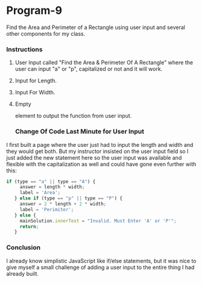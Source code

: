 # Program-9

Find the Area and Perimeter of a Rectangle using user input and several other components for my class. 

### Instructions

1. User Input called "Find the Area & Perimeter Of A Rectangle" where the user can input "a" or "p", capitalized or not and it will work. 

2. Input for Length.

3. Input For Width.

4. Empty <p> element to output the function from user input. 

   ### Change Of Code Last Minute for User Input

I first built a page where the user just had to input the length and width and they would get both. But my instructor insisted on the user input field so I just added the new statement here so the user input was available and flexible with the capitalization as well and could have gone even further with this: 

```javascript
if (type == "a" || type == "A") {
     answer = length * width;
     label = 'Area';
   } else if (type == "p" || type == "P") {
     answer = 2 * length + 2 * width;
     label = 'Perimiter';
   } else {
     mainSolution.innerText = "Invalid. Must Enter 'A' or 'P'";
     return;
   }
```

### Conclusion

I already know simplistic JavaScript like if/else statements, but it was nice to give myself a small challenge of adding a user input to the entire thing I had already built. 
